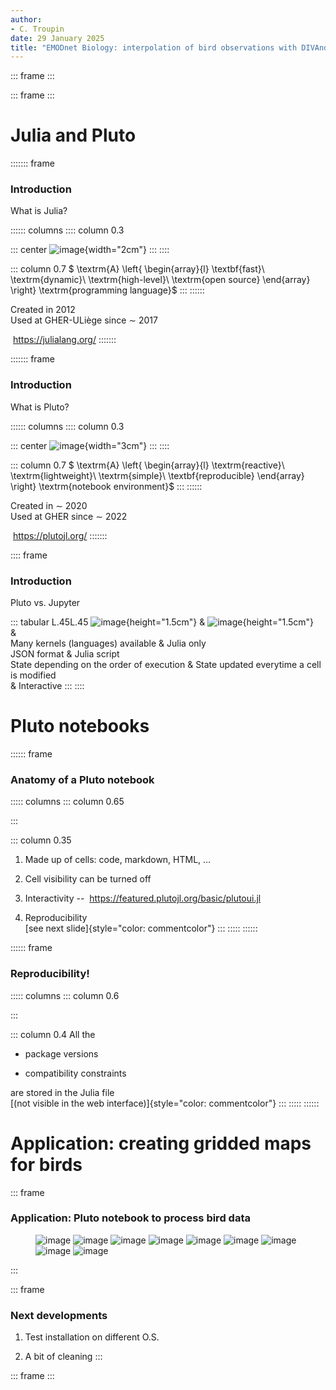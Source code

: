 ```yaml
---
author:
- C. Troupin
date: 29 January 2025
title: "EMODnet Biology: interpolation of bird observations with DIVAnd"
---
```


::: frame
:::

::: frame
:::

# Julia and Pluto

::::::: frame
### Introduction

What is Julia?

:::::: columns
:::: column
0.3

::: center
![image](logo_julia.png){width="2cm"}
:::
::::

::: column
0.7 $ \textrm{A}
  \left\{
    \begin{array}{l}
      \textbf{fast}\\
      \textrm{dynamic}\\
      \textrm{high-level}\\
      \textrm{open source}
    \end{array}
  \right\}  \textrm{programming language}$
:::
::::::

Created in 2012\
Used at GHER-ULiège since $\sim$ 2017

 <https://julialang.org/>
:::::::

::::::: frame
### Introduction

What is Pluto?

:::::: columns
:::: column
0.3

::: center
![image](logo_pluto.png){width="3cm"}
:::
::::

::: column
0.7 $ \textrm{A}
  \left\{
    \begin{array}{l}
      \textrm{reactive}\\   
      \textrm{lightweight}\\
      \textrm{simple}\\
      \textbf{reproducible}
    \end{array}
  \right\}  \textrm{notebook environment}$
:::
::::::

Created in $\sim$ 2020\
Used at GHER since $\sim$ 2022

 <https://plutojl.org/>
:::::::

:::: frame
### Introduction

Pluto vs. Jupyter

::: tabular
L.45L.45 ![image](logo_jupyter.png){height="1.5cm"} &
![image](logo_pluto.png){height="1.5cm"}\
&\
Many kernels (languages) available & Julia only\
JSON format & Julia script\
State depending on the order of execution & State updated everytime a
cell is modified\
& Interactive
:::
::::

# Pluto notebooks

:::::: frame
### Anatomy of a Pluto notebook

::::: columns
::: column
0.65

<figure>

</figure>
:::

::: column
0.35

1.  Made up of cells: code, markdown, HTML, ...

2.  Cell visibility can be turned off

3.  Interactivity --  <https://featured.plutojl.org/basic/plutoui.jl>

4.  Reproducibility\
    [see next slide]{style="color: commentcolor"}
:::
:::::
::::::

:::::: frame
### Reproducibility!

::::: columns
::: column
0.6

<figure>

</figure>
:::

::: column
0.4 All the

-   package versions

-   compatibility constraints

are stored in the Julia file\
[(not visible in the web interface)]{style="color: commentcolor"}
:::
:::::
::::::

# Application: creating gridded maps for birds

::: frame
### Application: Pluto notebook to process bird data

<figure>
<p><img src="pluto00.png" alt="image" /> <img src="pluto01.png"
alt="image" /> <img src="pluto02.png" alt="image" /> <img
src="pluto03.png" alt="image" /> <img src="pluto04.png" alt="image" />
<img src="pluto05.png" alt="image" /> <img src="pluto06.png"
alt="image" /> <img src="pluto07.png" alt="image" /> <img
src="pluto08.png" alt="image" /></p>
</figure>
:::

::: frame
### Next developments

1.  Test installation on different O.S.

2.  A bit of cleaning
:::

::: frame
:::

